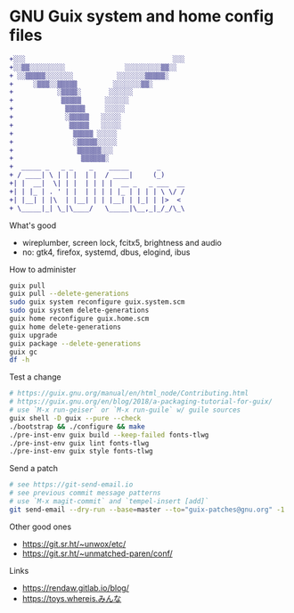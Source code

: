# GNU Guix system and home config files

```diff
+░░░                                     ░░░
+░░▒▒░░░░░░░░░               ░░░░░░░░░▒▒░░
+ ░░▒▒▒▒▒░░░░░░░           ░░░░░░░▒▒▒▒▒░
+     ░▒▒▒░░▒▒▒▒▒         ░░░░░░░▒▒░
+           ░▒▒▒▒░       ░░░░░░
+            ▒▒▒▒▒      ░░░░░░
+             ▒▒▒▒▒     ░░░░░
+             ░▒▒▒▒▒   ░░░░░
+              ▒▒▒▒▒   ░░░░░
+               ▒▒▒▒▒ ░░░░░
+               ░▒▒▒▒▒░░░░░
+                ▒▒▒▒▒▒░░░
+                 ▒▒▒▒▒▒░
+  _____ _   _ _    _    _____       _
+ / ____| \ | | |  | |  / ____|     (_)
+| |  __|  \| | |  | | | |  __ _   _ ___  __
+| | |_ | . ' | |  | | | | |_ | | | | \ \/ /
+| |__| | |\  | |__| | | |__| | |_| | |>  <
+ \_____|_| \_|\____/   \_____|\__,_|_/_/\_\
```                                                                                                                                                                                                                      

What's good
 * wireplumber, screen lock, fcitx5, brightness and audio
 * no: gtk4, firefox, systemd, dbus, elogind, ibus


How to administer
```bash
guix pull
guix pull --delete-generations
sudo guix system reconfigure guix.system.scm
sudo guix system delete-generations
guix home reconfigure guix.home.scm
guix home delete-generations
guix upgrade
guix package --delete-generations
guix gc
df -h
```

Test a change
```bash
# https://guix.gnu.org/manual/en/html_node/Contributing.html
# https://guix.gnu.org/en/blog/2018/a-packaging-tutorial-for-guix/
# use `M-x run-geiser` or `M-x run-guile` w/ guile sources
guix shell -D guix --pure --check
./bootstrap && ./configure && make
./pre-inst-env guix build --keep-failed fonts-tlwg
./pre-inst-env guix lint fonts-tlwg
./pre-inst-env guix style fonts-tlwg
```

Send a patch
```bash
# see https://git-send-email.io
# see previous commit message patterns
# use `M-x magit-commit` and `tempel-insert [add]`
git send-email --dry-run --base=master --to="guix-patches@gnu.org" -1
```

Other good ones
 * https://git.sr.ht/~unwox/etc/
 * https://git.sr.ht/~unmatched-paren/conf/

Links
 * https://rendaw.gitlab.io/blog/
 * https://toys.whereis.みんな
